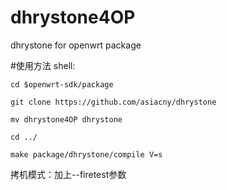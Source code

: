 # dhrystone4OP
dhrystone  for openwrt package 

#使用方法
shell:

    cd $openwrt-sdk/package

    git clone https://github.com/asiacny/dhrystone
	
	mv dhrystone4OP dhrystone
	
	cd ../
	
	make package/dhrystone/compile V=s
	
拷机模式：加上--firetest参数
